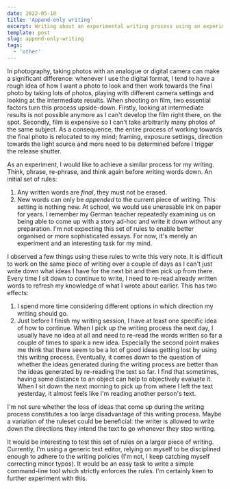 ```yaml
---
date: 2022-05-10
title: 'Append-only writing'
excerpt: Writing about an experimental writing process using an experimental writing process.
template: post
slug: append-only-writing
tags:
  - 'other'
---
```


In photography, taking photos with an analogue or digital camera can make a significant difference: whenever I use the digital format, I tend to have a rough idea of how I want a photo to look and then work towards the final photo by taking lots of photos, playing with different camera settings and looking at the intermediate results. When shooting on film, two essential factors turn this process upside-down. Firstly, looking at intermediate results is not possible anymore as I can't develop the film right there, on the spot. Secondly, film is expensive so I can't take arbitrarily many photos of the same subject. As a consequence, the entire process of working towards the final photo is relocated to my mind; framing, exposure settings, direction towards the light source and more need to be determined before I trigger the release shutter.

As an experiment, I would like to achieve a similar process for my writing. Think, phrase, re-phrase, and think again before writing words down. An initial set of rules:

1. Any written words are _final_, they must not be erased.
2. New words can only be _appended_ to the current piece of writing.
   This setting is nothing new. At school, we would use unerasable ink on paper for years. I remember my German teacher repeatedly examining us on being able to come up with a story ad-hoc and write it down without any preparation. I'm not expecting this set of rules to enable better organised or more sophisticated essays. For now, it's merely an experiment and an interesting task for my mind.

I observed a few things using these rules to write this very note. It is difficult to work on the same piece of writing over a couple of days as I can't just write down what ideas I have for the next bit and then pick up from there. Every time I sit down to continue to write, I need to re-read already written words to refresh my knowledge of what I wrote about earlier. This has two effects:

1. I spend more time considering different options in which direction my writing should go.
2. Just before I finish my writing session, I have at least one specific idea of how to continue. When I pick up the writing process the next day, I usually have no idea at all and need to re-read the words written so far a couple of times to spark a new idea.
   Especially the second point makes me think that there seem to be a lot of good ideas getting lost by using this writing process. Eventually, it comes down to the question of whether the ideas generated during the writing process are better than the ideas generated by re-reading the text so far. I find that sometimes, having some distance to an object can help to objectively evaluate it. When I sit down the next morning to pick up from where I left the text yesterday, it almost feels like I'm reading another person's text.

I'm not sure whether the loss of ideas that come up during the writing process constitutes a too large disadvantage of this writing process. Maybe a variation of the ruleset could be beneficial: the writer is allowed to write down the directions they intend the text to go whenever they stop writing.

It would be interesting to test this set of rules on a larger piece of writing. Currently, I'm using a generic text editor, relying on myself to be disciplined enough to adhere to the writing policies (I'm not, I keep catching myself correcting minor typos). It would be an easy task to write a simple command-line tool which strictly enforces the rules. I'm certainly keen to further experiment with this.

